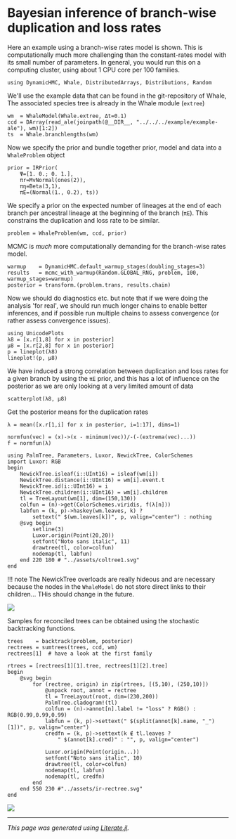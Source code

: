 
# Bayesian inference of branch-wise duplication and loss rates

Here an example using a branch-wise rates model is shown. This is
computationally much more challenging than the constant-rates model with its
small number of parameters. In general, you would run this on a computing
cluster, using about 1 CPU core per 100 families.

```@example branchrates
using DynamicHMC, Whale, DistributedArrays, Distributions, Random
```

We'll use the example data that can be found in the git-repository of Whale,
The associated species tree is already in the Whale module (`extree`)

```@example branchrates
wm  = WhaleModel(Whale.extree, Δt=0.1)
ccd = DArray(read_ale(joinpath(@__DIR__, "../../../example/example-ale"), wm)[1:2])
ts  = Whale.branchlengths(wm)
```

Now we specify the prior and bundle together prior, model and data into a
`WhaleProblem` object

```@example branchrates
prior = IRPrior(
    Ψ=[1. 0.; 0. 1.],
    πr=MvNormal(ones(2)),
    πη=Beta(3,1),
    πE=(Normal(1., 0.2), ts))
```

We specify a prior on the expected number of lineages at the end of each
branch per ancestral lineage at the beginning of the branch (`πE`). This
constrains the duplication and loss rate to be similar.

```@example branchrates
problem = WhaleProblem(wm, ccd, prior)
```

MCMC is *much* more computationally demanding for the branch-wise rates model.

```@example branchrates
warmup    = DynamicHMC.default_warmup_stages(doubling_stages=3)
results   = mcmc_with_warmup(Random.GLOBAL_RNG, problem, 100, warmup_stages=warmup)
posterior = transform.(problem.trans, results.chain)
```

Now we should do diagnostics etc. but note that if we were doing the analysis
'for real', we should run much longer chains to enable better inferences, and
if possible run multiple chains to assess convergence (or rather assess
convergence issues).

```@example branchrates
using UnicodePlots
λ8 = [x.r[1,8] for x in posterior]
μ8 = [x.r[2,8] for x in posterior]
p = lineplot(λ8)
lineplot!(p, μ8)
```

We have induced a strong correlation between duplication and loss rates for
a given branch by using the `πE` prior, and this has a lot of influence on
the posterior as we are only looking at a very limited amount of data

```@example branchrates
scatterplot(λ8, μ8)
```

Get the posterior means for the duplication rates

```@example branchrates
λ = mean([x.r[1,i] for x in posterior, i=1:17], dims=1)

normfun(vec) = (x)->(x - minimum(vec))/-(-(extrema(vec)...))
f = normfun(λ)

using PalmTree, Parameters, Luxor, NewickTree, ColorSchemes
import Luxor: RGB
begin
    NewickTree.isleaf(i::UInt16) = isleaf(wm[i])
    NewickTree.distance(i::UInt16) = wm[i].event.t
    NewickTree.id(i::UInt16) = i
    NewickTree.children(i::UInt16) = wm[i].children
    tl = TreeLayout(wm[1], dim=(150,130))
    colfun = (n)->get(ColorSchemes.viridis, f(λ[n]))
    labfun = (k, p)->haskey(wm.leaves, k) ?
        settext(" $(wm.leaves[k])", p, valign="center") : nothing
    @svg begin
        setline(3)
        Luxor.origin(Point(20,20))
        setfont("Noto sans italic", 11)
        drawtree(tl, color=colfun)
        nodemap(tl, labfun)
    end 220 180 # "../assets/coltree1.svg"
end
```

!!! note
    The NewickTree overloads are really hideous and are necessary because the
    nodes in the `WhaleModel` do not store direct links to their children...
    THis should change in the future.

![](../assets/coltree1.svg)

Samples for reconciled trees can be obtained using the stochastic backtracking
functions.

```@example branchrates
trees    = backtrack(problem, posterior)
rectrees = sumtrees(trees, ccd, wm)
rectrees[1]  # have a look at the first family

rtrees = [rectrees[1][1].tree, rectrees[1][2].tree]
begin
    @svg begin
        for (rectree, origin) in zip(rtrees, [(5,10), (250,10)])
            @unpack root, annot = rectree
            tl = TreeLayout(root, dim=(230,200))
            PalmTree.cladogram!(tl)
            colfun = (n)->annot[n].label != "loss" ? RGB() : RGB(0.99,0.99,0.99)
            labfun = (k, p)->settext(" $(split(annot[k].name, "_")[1])", p, valign="center")
            credfn = (k, p)->settext(k ∉ tl.leaves ?
                " $(annot[k].cred)" : "", p, valign="center")

            Luxor.origin(Point(origin...))
            setfont("Noto sans italic", 10)
            drawtree(tl, color=colfun)
            nodemap(tl, labfun)
            nodemap(tl, credfn)
        end
    end 550 230 #"../assets/ir-rectree.svg"
end
```

![](../assets/ir-rectree.svg)

---

*This page was generated using [Literate.jl](https://github.com/fredrikekre/Literate.jl).*

